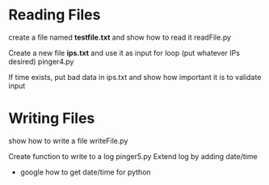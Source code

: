 # Reading Files
create a file named **testfile.txt** and show how to read it
readFile.py

Create a new file **ips.txt** and use it as input for loop (put whatever IPs desired)
pinger4.py

If time exists, put bad data in ips.txt and show how important it is to validate input

# Writing Files
show how to write a file
writeFile.py

Create function to write to a log
pinger5.py
Extend log by adding date/time
- google how to get date/time for python